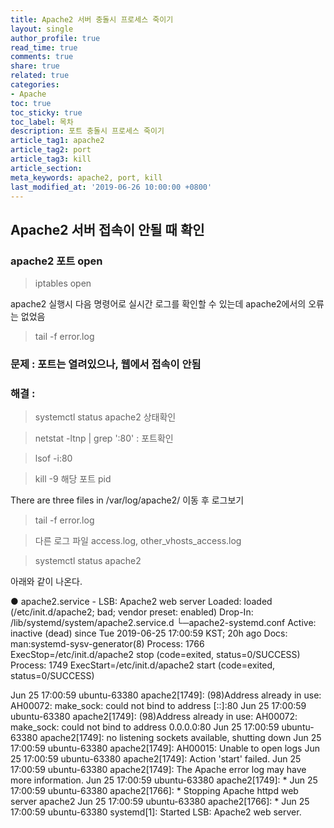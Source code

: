 ```yaml
---
title: Apache2 서버 충돌시 프로세스 죽이기
layout: single
author_profile: true
read_time: true
comments: true
share: true
related: true
categories:
- Apache
toc: true
toc_sticky: true
toc_label: 목차
description: 포트 충돌시 프로세스 죽이기
article_tag1: apache2
article_tag2: port
article_tag3: kill
article_section:  
meta_keywords: apache2, port, kill
last_modified_at: '2019-06-26 10:00:00 +0800'
---
```


## Apache2 서버 접속이 안될 때 확인

### apache2 포트 open
> iptables open

apache2 실행시 다음 명령어로 실시간 로그를 확인할 수 있는데
apache2에서의 오류는 없었음
> tail -f error.log 

### 문제 : 포트는 열려있으나, 웹에서 접속이 안됨
### 해결 : 
> systemctl status apache2 상태확인

> netstat -ltnp | grep ':80' : 포트확인

> lsof -i:80

> kill -9 해당 포트 pid 

There are three files in /var/log/apache2/ 이동 후 로그보기

> tail -f error.log

> 다른 로그 파일 access.log, other_vhosts_access.log

> systemctl status apache2 

아래와 같이 나온다.
 
● apache2.service - LSB: Apache2 web server
   Loaded: loaded (/etc/init.d/apache2; bad; vendor preset: enabled)
  Drop-In: /lib/systemd/system/apache2.service.d
           └─apache2-systemd.conf
   Active: inactive (dead) since Tue 2019-06-25 17:00:59 KST; 20h ago
     Docs: man:systemd-sysv-generator(8)
  Process: 1766 ExecStop=/etc/init.d/apache2 stop (code=exited, status=0/SUCCESS)
  Process: 1749 ExecStart=/etc/init.d/apache2 start (code=exited, status=0/SUCCESS)

Jun 25 17:00:59 ubuntu-63380 apache2[1749]: (98)Address already in use: AH00072: make_sock: could not bind to address [::]:80
Jun 25 17:00:59 ubuntu-63380 apache2[1749]: (98)Address already in use: AH00072: make_sock: could not bind to address 0.0.0.0:80
Jun 25 17:00:59 ubuntu-63380 apache2[1749]: no listening sockets available, shutting down
Jun 25 17:00:59 ubuntu-63380 apache2[1749]: AH00015: Unable to open logs
Jun 25 17:00:59 ubuntu-63380 apache2[1749]: Action 'start' failed.
Jun 25 17:00:59 ubuntu-63380 apache2[1749]: The Apache error log may have more information.
Jun 25 17:00:59 ubuntu-63380 apache2[1749]:  *
Jun 25 17:00:59 ubuntu-63380 apache2[1766]:  * Stopping Apache httpd web server apache2
Jun 25 17:00:59 ubuntu-63380 apache2[1766]:  *
Jun 25 17:00:59 ubuntu-63380 systemd[1]: Started LSB: Apache2 web server.
